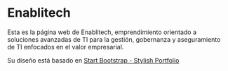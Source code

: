 # Enablitech

Esta es la página web de Enablitech, emprendimiento orientado a soluciones avanzadas de TI para la gestión, gobernanza y aseguramiento de TI enfocados en el valor empresarial.

Su diseño está basado en [Start Bootstrap - Stylish Portfolio](https://startbootstrap.com/template-overviews/stylish-portfolio/)
